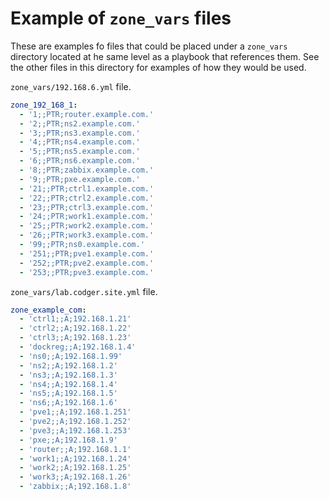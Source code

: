 # Example of `zone_vars` files

These are examples fo files that could be placed under a `zone_vars` directory located at he same level as a playbook that references them. See the other files in this directory for examples of how they would be used.

`zone_vars/192.168.6.yml` file.

```yaml
zone_192_168_1:
  - '1;;PTR;router.example.com.'
  - '2;;PTR;ns2.example.com.'
  - '3;;PTR;ns3.example.com.'
  - '4;;PTR;ns4.example.com.'
  - '5;;PTR;ns5.example.com.'
  - '6;;PTR;ns6.example.com.'
  - '8;;PTR;zabbix.example.com.'
  - '9;;PTR;pxe.example.com.'
  - '21;;PTR;ctrl1.example.com.'
  - '22;;PTR;ctrl2.example.com.'
  - '23;;PTR;ctrl3.example.com.'
  - '24;;PTR;work1.example.com.'
  - '25;;PTR;work2.example.com.'
  - '26;;PTR;work3.example.com.'
  - '99;;PTR;ns0.example.com.'
  - '251;;PTR;pve1.example.com.'
  - '252;;PTR;pve2.example.com.'
  - '253;;PTR;pve3.example.com.'
```

`zone_vars/lab.codger.site.yml` file.

```yaml
zone_example_com:
  - 'ctrl1;;A;192.168.1.21'
  - 'ctrl2;;A;192.168.1.22'
  - 'ctrl3;;A;192.168.1.23'
  - 'dockreg;;A;192.168.1.4'
  - 'ns0;;A;192.168.1.99'
  - 'ns2;;A;192.168.1.2'
  - 'ns3;;A;192.168.1.3'
  - 'ns4;;A;192.168.1.4'
  - 'ns5;;A;192.168.1.5'
  - 'ns6;;A;192.168.1.6'
  - 'pve1;;A;192.168.1.251'
  - 'pve2;;A;192.168.1.252'
  - 'pve3;;A;192.168.1.253'
  - 'pxe;;A;192.168.1.9'
  - 'router;;A;192.168.1.1'
  - 'work1;;A;192.168.1.24'
  - 'work2;;A;192.168.1.25'
  - 'work3;;A;192.168.1.26'
  - 'zabbix;;A;192.168.1.8'
```
